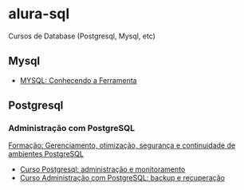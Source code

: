 # alura-sql

Cursos de Database (Postgresql, Mysql, etc)

## Mysql ##

- [MYSQL: Conhecendo a Ferramenta](https://cursos.alura.com.br/course/mysql-conhecendo-ferramenta)


## Postgresql ##

### Administração com PostgreSQL ###

[Formação: Gerenciamento, otimização, segurança e continuidade de ambientes PostgreSQL](https://cursos.alura.com.br/formacao-administracao-postgresql "admin/")

- [Curso Postgresql: administração e monitoramento](https://cursos.alura.com.br/course/postgresql-administracao-monitoramento "admin/4010_management_monitoring")
- [Curso Administração com PostgreSQL: backup e recuperação](https://cursos.alura.com.br/course/administracao-postgresql-backup-recuperacao "admin/backup_restore")
